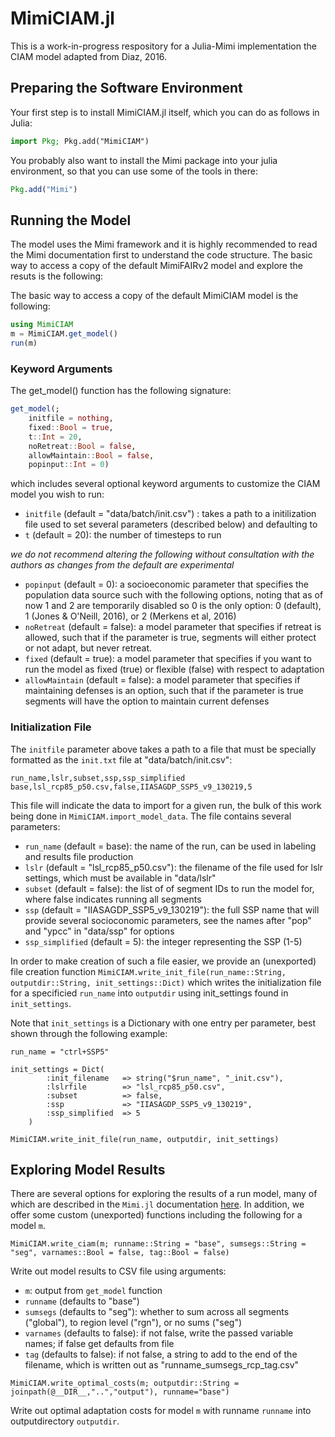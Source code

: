 # MimiCIAM.jl

This is a work-in-progress respository for a Julia-Mimi implementation the CIAM model adapted from Diaz, 2016.

## Preparing the Software Environment

Your first step is to install MimiCIAM.jl itself, which you can do as follows in Julia:

```julia
import Pkg; Pkg.add("MimiCIAM")
```

You probably also want to install the Mimi package into your julia environment, so that you can use some of the tools in there:

```julia
Pkg.add("Mimi")
```
## Running the Model

The model uses the Mimi framework and it is highly recommended to read the Mimi  documentation first to understand the code structure. The basic way to access a copy of the default MimiFAIRv2 model and explore the resuts is the following:

The basic way to access a copy of the default MimiCIAM model is the following:

```julia
using MimiCIAM
m = MimiCIAM.get_model()
run(m)
```

### Keyword Arguments

The get_model() function has the following signature:
```julia
get_model(;
    initfile = nothing,
    fixed::Bool = true,
    t::Int = 20,
    noRetreat::Bool = false,
    allowMaintain::Bool = false,
    popinput::Int = 0)
```
which includes several optional keyword arguments to customize the CIAM model you wish to run:

- `initfile` (default = "data/batch/init.csv") : takes a path to a initilization file used to set several parameters (described below) and defaulting to
- `t` (default = 20): the number of timesteps to run

_we do not recommend altering the following without consultation with the authors as changes from the default are experimental_

- `popinput` (default = 0): a socioeconomic parameter that specifies the population data source such with the following options, noting that as of now 1 and 2 are temporarily disabled so 0 is the only option: 0 (default), 1 (Jones & O'Neill, 2016), or 2 (Merkens et al, 2016)
- `noRetreat` (default = false): a model parameter that specifies if retreat is allowed, such that if the parameter is true, segments will either protect or not adapt, but never retreat.
- `fixed` (default = true): a model parameter that specifies if you want to run the model as fixed (true) or flexible (false) with respect to adaptation
- `allowMaintain` (default = false): a model parameter that specifies if maintaining defenses is an option, such that if the parameter is true segments will have the option to maintain current defenses

### Initialization File

The `initfile` parameter above takes a path to a file that must be specially formatted as the `init.txt` file at "data/batch/init.csv":

```
run_name,lslr,subset,ssp,ssp_simplified
base,lsl_rcp85_p50.csv,false,IIASAGDP_SSP5_v9_130219,5
```

This file will indicate the data to import for a given run, the bulk of this work being done in `MimiCIAM.import_model_data`. The file contains several parameters:

- `run_name` (default = base): the name of the run, can be used in labeling and results file production
- `lslr` (default = "lsl_rcp85_p50.csv"): the filename of the file used for lslr settings, which must be available in "data/lslr"
- `subset` (default = false): the list of of segment IDs to run the model for, where false indicates running all segments
- `ssp` (default = "IIASAGDP_SSP5_v9_130219"): the full SSP name that will provide several socioconomic parameters, see the names after "pop" and "ypcc" in "data/ssp" for options
- `ssp_simplified` (default = 5): the integer representing the SSP (1-5)

In order to make creation of such a file easier, we provide an (unexported) file creation function `MimiCIAM.write_init_file(run_name::String, outputdir::String, init_settings::Dict)` which writes the initialization file for a specificied `run_name` into `outputdir` using init_settings
found in `init_settings`.

Note that `init_settings` is a Dictionary with one entry per parameter, best shown through the following example:

```
run_name = "ctrl+SSP5"

init_settings = Dict(
        :init_filename   => string("$run_name", "_init.csv"),
        :lslrfile        => "lsl_rcp85_p50.csv",
        :subset          => false,
        :ssp             => "IIASAGDP_SSP5_v9_130219",
        :ssp_simplified  => 5
    )

MimiCIAM.write_init_file(run_name, outputdir, init_settings)
```
## Exploring Model Results

There are several options for exploring the results of a run model, many of which are described in the `Mimi.jl` documentation [here](https://www.mimiframework.org/Mimi.jl/stable/howto/howto_2/).  In addition, we offer some custom (unexported) functions including the following for a model `m`.

```
MimiCIAM.write_ciam(m; runname::String = "base", sumsegs::String = "seg", varnames::Bool = false, tag::Bool = false)
```

Write out model results to CSV file using arguments:
- `m`: output from `get_model` function
- `runname` (defaults to "base")
- `sumsegs` (defaults to "seg"): whether to sum across all segments ("global"), to region level ("rgn"), or no sums ("seg")
- `varnames` (defaults to false): if not false, write the passed variable names; if false get defaults from file
- `tag` (defaults to false): if not false, a string to add to the end of the filename, which is written out as "runname_sumsegs_rcp_tag.csv"

```
MimiCIAM.write_optimal_costs(m; outputdir::String = joinpath(@__DIR__,"..","output"), runname="base")
```

Write out optimal adaptation costs for model `m` with runname `runname` into outputdirectory `outputdir`.
